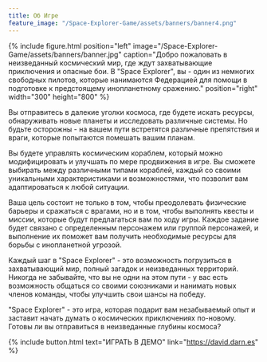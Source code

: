 ```yaml
---
title: Об Игре
feature_image: "/Space-Explorer-Game/assets/banners/banner4.png"
---
```

{% include figure.html position="left" image="/Space-Explorer-Game/assets/banners/banner.jpg" caption="Добро пожаловать в неизведанный космический мир, где ждут захватывающие приключения и опасные бои. В "Space Explorer", вы - один из немногих свободных пилотов, которые нанимаются Федерацией для помощи в подготовке к предстоящему инопланетному сражению." position="right" width="300" height="800" %}

Вы отправитесь в далекие уголки космоса, где будете искать ресурсы, обнаруживать новые планеты и исследовать различные системы. Но будьте осторожны - на вашем пути встретятся различные препятствия и враги, которые попытаются помешать вашим планам.

Вы будете управлять космическим кораблем, который можно модифицировать и улучшать по мере продвижения в игре. Вы сможете выбирать между различными типами кораблей, каждый со своими уникальными характеристиками и возможностями, что позволит вам адаптироваться к любой ситуации.

Ваша цель состоит не только в том, чтобы преодолевать физические барьеры и сражаться с врагами, но и в том, чтобы выполнять квесты и миссии, которые будут предлагаться вам по ходу игры. Каждое задание будет связано с определенным персонажем или группой персонажей, и выполнение их поможет вам получить необходимые ресурсы для борьбы с инопланетной угрозой.

Каждый шаг в "Space Explorer" - это возможность погрузиться в захватывающий мир, полный загадок и неизведанных территорий. Никогда не забывайте, что вы не одни на этом пути - у вас есть возможность общаться со своими союзниками и нанимать новых членов команды, чтобы улучшить свои шансы на победу.

"Space Explorer" - это игра, которая подарит вам незабываемый опыт и заставит начать думать о космических приключениях по-новому. Готовы ли вы отправиться в неизведанные глубины космоса?

{% include button.html text="ИГРАТЬ В ДЕМО" link="https://david.darn.es" %}
